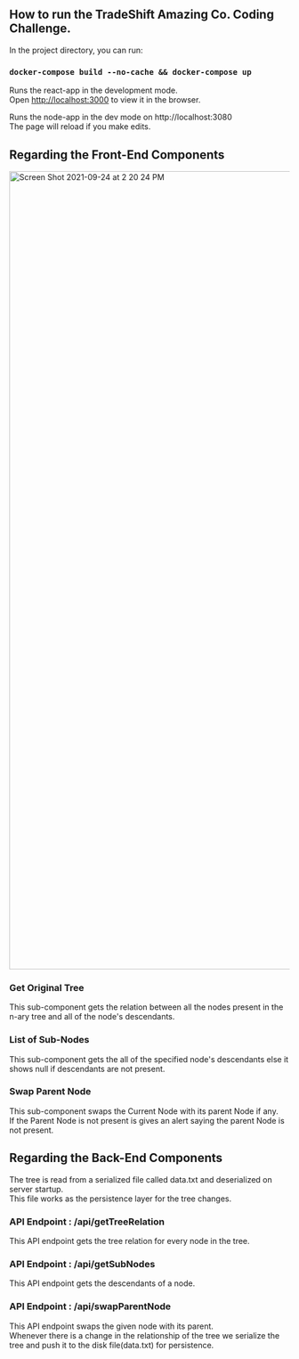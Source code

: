 ## How to run the TradeShift Amazing Co. Coding Challenge.

In the project directory, you can run:
### `docker-compose build --no-cache && docker-compose up`

Runs the react-app in the development mode.<br />
Open [http://localhost:3000](http://localhost:3000) to view it in the browser.

Runs the node-app in the dev mode on http://localhost:3080 <br />
The page will reload if you make edits.<br />

## Regarding the Front-End Components
<img width="1433" alt="Screen Shot 2021-09-24 at 2 20 24 PM" src="https://user-images.githubusercontent.com/70448741/134745288-42deebe2-8299-4aa0-946a-8b7d3d051cb9.png">

### Get Original Tree
This sub-component gets the relation between all the nodes present in the n-ary tree and all of the node's descendants.

### List of Sub-Nodes
This sub-component gets the all of the specified node's descendants else it shows null if descendants are not present.

### Swap Parent Node
This sub-component swaps the Current Node with its parent Node if any. <br />
If the Parent Node is not present is gives an alert saying the parent Node is not present.

## Regarding the Back-End Components
The tree is read from a serialized file called data.txt and deserialized on server startup. <br />
This file works as the persistence layer for the tree changes.

### API Endpoint : /api/getTreeRelation
This API endpoint gets the tree relation for every node in the tree.

### API Endpoint : /api/getSubNodes
This API endpoint gets the descendants of a node.
 
### API Endpoint : /api/swapParentNode
This API endpoint swaps the given node with its parent. <br /> 
Whenever there is a change in the relationship of the tree we serialize the tree and push it to the disk file(data.txt) for persistence.
